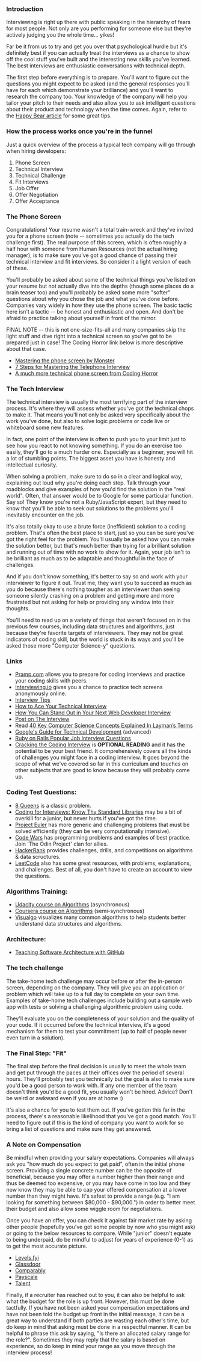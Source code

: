 ### Introduction

Interviewing is right up there with public speaking in the hierarchy of fears for most people.  Not only are you performing for someone else but they're actively judging you the whole time... yikes!

Far be it from us to try and get you over that psychological hurdle but it's definitely best if you can actually treat the interviews as a chance to show off the cool stuff you've built and the interesting new skills you've learned.  The best interviews are enthusiastic conversations with technical depth.

The first step before everything is to prepare.  You'll want to figure out the questions you might expect to be asked (and the general responses you'll have for each which demonstrate your brilliance) and you'll want to research the company too.  Your knowledge of the company will help you tailor your pitch to their needs and also allow you to ask intelligent questions about their product and technology when the time comes.  Again, refer to the [Happy Bear article](https://web.archive.org/web/20160925155912/http://www.happybearsoftware.com/how-to-get-a-programmer-job.html) for some great tips.

### How the process works once you're in the funnel

Just a quick overview of the process a typical tech company will go through when hiring developers:

1. Phone Screen
2. Technical Interview
3. Technical Challenge
4. Fit Interviews
5. Job Offer
6. Offer Negotiation
7. Offer Acceptance

### The Phone Screen

Congratulations! Your resume wasn't a total train-wreck and they've invited you for a phone screen (note -- sometimes you actually do the tech challenge first).  The real purpose of this screen, which is often roughly a half hour with someone from Human Resources (not the actual hiring manager), is to make sure you've got a good chance of passing their technical interview and fit interviews.  So consider it a light version of each of these.

You'll probably be asked about some of the technical things you've listed on your resume but not actually dive into the depths (though some places do a brain teaser too) and you'll probably be asked some more "softer" questions about why you chose the job and what you've done before.  Companies vary widely in how they use the phone screen.  The basic tactic here isn't a tactic -- be honest and enthusiastic and open.  And don't be afraid to practice talking about yourself in front of the mirror.

FINAL NOTE -- this is not one-size-fits-all and many companies skip the light stuff and dive right into a technical screen so you've got to be prepared just in case!  The Coding Horror link below is more descriptive about that case.

* [Mastering the phone screen by Monster](http://career-advice.monster.com/job-interview/interview-preparation/mastering-the-phone-interview/article.aspx)
* [7 Steps for Mastering the Telephone Interview](http://dorigan.com/how-to-interview/mastering-telephone-interview/)
* [A much more technical phone screen from Coding Horror](https://blog.codinghorror.com/getting-the-interview-phone-screen-right/)

### The Tech Interview

The technical interview is usually the most terrifying part of the interview process. It's where they will assess whether you've got the technical chops to make it.  That means you'll not only be asked very specifically about the work you've done, but also to solve logic problems or code live or whiteboard some new features.

In fact, one point of the interview is often to push you to your limit just to see how you react to not knowing something.  If you do an exercise too easily, they'll go to a much harder one.  Especially as a beginner, you will hit a lot of stumbling points.  The biggest asset you have is honesty and intellectual curiosity.

When solving a problem, make sure to do so in a clear and logical way, explaining out loud why you're doing each step.  Talk through your roadblocks and give examples of how you'd find the solution in the "real world".  Often, that answer would be to Google for some particular function.  Say so!  They know you're not a Ruby/JavaScript expert, but they need to know that you'll be able to seek out solutions to the problems you'll inevitably encounter on the job.

It's also totally okay to use a brute force (inefficient) solution to a coding problem. That's often the best place to start, just so you can be sure you've got the right feel for the problem.  You'll usually be asked how you can make the solution better, but that's much better than trying for a brilliant solution and running out of time with no work to show for it.  Again, your job isn't to be brilliant as much as to be adaptable and thoughtful in the face of challenges.

And if you don't know something, it's better to say so and work with your interviewer to figure it out.  Trust me, they want you to succeed as much as you do because there's nothing tougher as an interviewer than seeing someone silently crashing on a problem and getting more and more frustrated but not asking for help or providing any window into their thoughts.

You'll need to read up on a variety of things that weren't focused on in the previous few courses, including data structures and algorithms, just because they're favorite targets of interviewers.  They may not be great indicators of coding skill, but the world is stuck in its ways and you'll be asked those more "Computer Science-y" questions.

### Links

* [Pramp.com](https://www.pramp.com/ref/odin1) allows you to prepare for coding interviews and practice your coding skills with peers.
* [Interviewing.io](http://interviewing.io/) gives you a chance to practice tech screens anonymously online.
* [Interview Tips](http://www.interviewcake.com/tips-and-tricks)
* [How to Ace Your Technical Interview](http://insights.dice.com/2014/10/12/ace-technical-interview/)
* [How You Can Stand Out in Your Next Web Developer Interview](http://blog.udacity.com/2015/01/how-to-stand-out-in-your-web-developer-interview.html)
* [Post on The Interview](http://blog.martincmartin.com/2010/01/08/finding-a-job-youll-love-the-interview/)
* Read [40 Key Computer Science Concepts Explained In Layman’s Terms](https://web.archive.org/web/20220901190653/http://carlcheo.com/compsci)
* [Google's Guide for Technical Development](https://www.google.com/about/careers/students/guide-to-technical-development.html) (advanced)
* [Ruby on Rails Popular Job Interview Questions](https://www.nopio.com/blog/ruby-rails-popular-job-interview-questions/)
* [Cracking the Coding Interview](https://www.crackingthecodinginterview.com/) is **OPTIONAL READING** and it has the potential to be your best friend. It comprehensively covers all the kinds of challenges you might face in a coding interview. It goes beyond the scope of what we've covered so far in this curriculum and touches on other subjects that are good to know because they will probably come up.

### Coding Test Questions:
* [8 Queens](http://jetheis.com/blog/2013/12/01/programming-interview-question-eight-queens/) is a classic problem.
* [Coding for Interviews: Know Thy Standard Libraries](http://blog.codingforinterviews.com/reading-code-standard-libraries/) may be a bit of overkill for a junior, but never hurts if you've got the time.
* [Project Euler](http://projecteuler.net/) has more generic and challenging problems that must be solved efficiently (they can be very computationally intensive).
* [Code Wars](https://www.codewars.com) has programming problems and examples of best practice. Join 'The Odin Project' clan for allies.
* [HackerRank](https://www.hackerrank.com/) provides challenges, drills, and competitions on algorithms & data scructures.
* [LeetCode](https://leetcode.com/explore/) also has some great resources, with problems, explanations, and challenges. Best of all, you don't have to create an account to view the questions.

### Algorithms Training:

* [Udacity course on Algorithms](https://www.udacity.com/course/intro-to-algorithms--cs215) (asynchronous)
* [Coursera course on Algorithms](https://www.coursera.org/course/algo) (semi-synchronous)
* [Visualgo](https://visualgo.net/) visualizes many common algorithms to help students better understand data structures and algorithms.

### Architecture:

* [Teaching Software Architecture with GitHub](http://avandeursen.com/2013/12/30/teaching-software-architecture-with-github/)

### The tech challenge

The take-home tech challenge may occur before or after the in-person screen, depending on the company.  They will give you an application or problem which will take up to a full day to complete on your own time.  Examples of take-home tech challenges include building out a sample web app with tests or solving a challenging algorithmic problem using code.

They'll evaluate you on the completeness of your solution and the quality of your code.  If it occurred before the technical interview, it's a good mechanism for them to test your commitment (up to half of people never even turn in a solution).

### The Final Step: "Fit"

The final step before the final decision is usually to meet the whole team and get put through the paces at their offices over the period of several hours.  They'll probably test you technically but the goal is also to make sure you'd be a good person to work with.  If any one member of the team doesn't think you'd be a good fit, you usually won't be hired.  Advice?  Don't be weird or awkward even if you are at home :)

It's also a chance for you to test them out.  If you've gotten this far in the process, there's a reasonable likelihood that you've got a good match.  You'll need to figure out if this is the kind of company you want to work for so bring a list of questions and make sure they get answered.

### A Note on Compensation

Be mindful when providing your salary expectations. Companies will always ask you "how much do you expect to get paid", often in the initial phone screen. Providing a single concrete number can be the opposite of beneficial, because you may offer a number higher than their range and thus be deemed too expensive, or you may have come in too low and they now know they may be able to cap your offered compensation at a lower number than they might have. It's safest to provide a range (e.g. "I am looking for something between $80,000 - $90,000.") in order to better meet their budget and also allow some wiggle room for negotiations. 

Once you have an offer, you can check it against fair market rate by asking other people (hopefully you've got some people by now who you might ask) or going to the below resources to compare. While "junior" doesn't equate to being underpaid, do be mindful to adjust for years of experience (0-1) as to get the most accurate picture.

- [Levels.fyi](https://www.levels.fyi/)
- [Glassdoor](https://www.glassdoor.com/Salaries/index.htm)
- [Comparably](https://www.comparably.com/)
- [Payscale](https://www.payscale.com/)
- [Talent](https://www.talent.com/salary)

Finally, if a recruiter has reached out to you, it can also be helpful to ask what the budget for the role is up front. However, this must be done tactfully. If you have not been asked your compensation expectations and have not been told the budget up front in the initial message, it can be a great way to understand if both parties are wasting each other's time, but do keep in mind that asking must be done in a respectful manner. It can be helpful to phrase this ask by saying, "Is there an allocated salary range for the role?". Sometimes they may reply that the salary is based on experience, so do keep in mind your range as you move through the interview process!  
